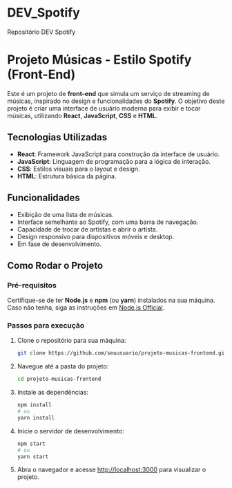 # DEV_Spotify
Repositório DEV Spotify

# Projeto Músicas - Estilo Spotify (Front-End)

Este é um projeto de **front-end** que simula um serviço de streaming de músicas, inspirado no design e funcionalidades do **Spotify**. O objetivo deste projeto é criar uma interface de usuário moderna para exibir e tocar músicas, utilizando **React**, **JavaScript**, **CSS** e **HTML**.

## Tecnologias Utilizadas

- **React**: Framework JavaScript para construção da interface de usuário.
- **JavaScript**: Linguagem de programação para a lógica de interação.
- **CSS**: Estilos visuais para o layout e design.
- **HTML**: Estrutura básica da página.

## Funcionalidades

- Exibição de uma lista de músicas.
- Interface semelhante ao Spotify, com uma barra de navegação.
- Capacidade de trocar de artistas e abrir o artista.
- Design responsivo para dispositivos móveis e desktop.
- Em fase de desenvolvimento.

## Como Rodar o Projeto

### Pré-requisitos

Certifique-se de ter **Node.js** e **npm** (ou **yarn**) instalados na sua máquina. Caso não tenha, siga as instruções em [Node.js Official](https://nodejs.org/).

### Passos para execução

1. Clone o repositório para sua máquina:

    ```bash
    git clone https://github.com/seuusuario/projeto-musicas-frontend.git
    ```

2. Navegue até a pasta do projeto:

    ```bash
    cd projeto-musicas-frontend
    ```

3. Instale as dependências:

    ```bash
    npm install
    # ou
    yarn install
    ```

4. Inicie o servidor de desenvolvimento:

    ```bash
    npm start
    # ou
    yarn start
    ```

5. Abra o navegador e acesse [http://localhost:3000](http://localhost:3000) para visualizar o projeto.
